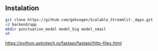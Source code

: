 ## Instalation 

```BASH
git clone https://github.com/geksogen/Scalable_Streamlit-_Apps.git
cd backend/app
mkdir punctuation_model model_big model_smail
sh 
```

https://python.astrotech.io/fastapi/fastapi/http-files.html



